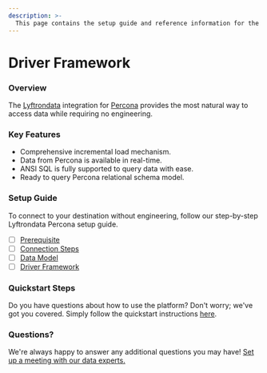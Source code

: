```yaml
---
description: >-
  This page contains the setup guide and reference information for the Percona source connector.
---
```


# Driver Framework

### Overview

The [Lyftrondata](https://www.lyftrondata.com/) integration for [Percona](None) provides the most natural way to access data while requiring no engineering.

### Key Features

* Comprehensive incremental load mechanism.
* Data from Percona is available in real-time.&#x20;
* ANSI SQL is fully supported to query data with ease.
* Ready to query Percona relational schema model.

### Setup Guide

To connect to your destination without engineering, follow our step-by-step Lyftrondata Percona setup guide.

* [ ] [Prerequisite](../prerequisite.md)
* [ ] [Connection Steps](../connection-steps.md)
* [ ] [Data Model](../data-model/erd.md)
* [ ] [Driver Framework](../driver-framework/)

### Quickstart Steps

Do you have questions about how to use the platform? Don't worry; we've got you covered. Simply follow the quickstart instructions [here](../driver-framework/README.md).

### Questions? <a href="#questions" id="questions"></a>

We're always happy to answer any additional questions you may have! [Set up a meeting with our data experts.](https://www.lyftrondata.com/book-a-meeting/)


